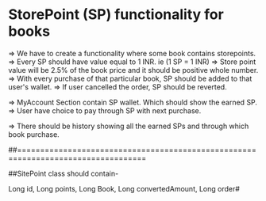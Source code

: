 # StorePoint (SP) functionality for books

=> We have to create a functionality where some book contains storepoints.
=> Every SP should have value equal to 1 INR. ie (1 SP = 1 INR)
=> Store point value will be 2.5% of the book price and it should be positive whole number.
=> With every purchase of that particular book, SP should be added to that user's wallet.
=> If user cancelled the order, SP should be reverted.

=> MyAccount Section contain SP wallet. Which should show the earned SP.
=> User have choice to pay through SP with next purchase.


=> There should be history showing all the earned SPs and through which book purchase.


##==================================================================================

##SitePoint class should contain- 

Long id,
Long points,
Long Book,
Long convertedAmount,
Long order#
